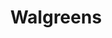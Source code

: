 ---
title: "Walgreens"
url: /albuquerque/walgreens-montgomery-boulevard-northeast/
shop: chemist
---